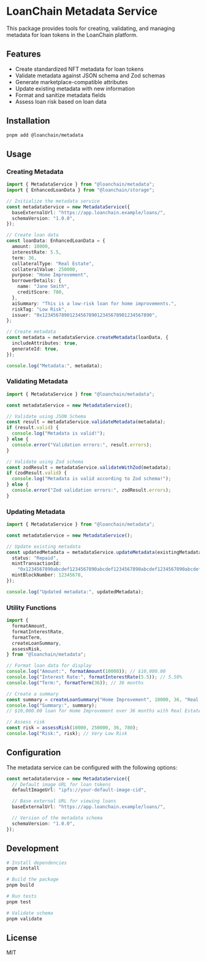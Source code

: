 # LoanChain Metadata Service

This package provides tools for creating, validating, and managing metadata for loan tokens in the LoanChain platform.

## Features

- Create standardized NFT metadata for loan tokens
- Validate metadata against JSON schema and Zod schemas
- Generate marketplace-compatible attributes
- Update existing metadata with new information
- Format and sanitize metadata fields
- Assess loan risk based on loan data

## Installation

```bash
pnpm add @loanchain/metadata
```

## Usage

### Creating Metadata

```typescript
import { MetadataService } from "@loanchain/metadata";
import { EnhancedLoanData } from "@loanchain/storage";

// Initialize the metadata service
const metadataService = new MetadataService({
  baseExternalUrl: "https://app.loanchain.example/loans/",
  schemaVersion: "1.0.0",
});

// Create loan data
const loanData: EnhancedLoanData = {
  amount: 10000,
  interestRate: 5.5,
  term: 36,
  collateralType: "Real Estate",
  collateralValue: 250000,
  purpose: "Home Improvement",
  borrowerDetails: {
    name: "Jane Smith",
    creditScore: 780,
  },
  aiSummary: "This is a low-risk loan for home improvements.",
  riskTag: "Low Risk",
  issuer: "0x1234567890123456789012345678901234567890",
};

// Create metadata
const metadata = metadataService.createMetadata(loanData, {
  includeAttributes: true,
  generateId: true,
});

console.log("Metadata:", metadata);
```

### Validating Metadata

```typescript
import { MetadataService } from "@loanchain/metadata";

const metadataService = new MetadataService();

// Validate using JSON Schema
const result = metadataService.validateMetadata(metadata);
if (result.valid) {
  console.log("Metadata is valid!");
} else {
  console.error("Validation errors:", result.errors);
}

// Validate using Zod schema
const zodResult = metadataService.validateWithZod(metadata);
if (zodResult.valid) {
  console.log("Metadata is valid according to Zod schema!");
} else {
  console.error("Zod validation errors:", zodResult.errors);
}
```

### Updating Metadata

```typescript
import { MetadataService } from "@loanchain/metadata";

const metadataService = new MetadataService();

// Update existing metadata
const updatedMetadata = metadataService.updateMetadata(existingMetadata, {
  status: "Repaid",
  mintTransactionId:
    "0x1234567890abcdef1234567890abcdef1234567890abcdef1234567890abcdef",
  mintBlockNumber: 12345678,
});

console.log("Updated metadata:", updatedMetadata);
```

### Utility Functions

```typescript
import {
  formatAmount,
  formatInterestRate,
  formatTerm,
  createLoanSummary,
  assessRisk,
} from "@loanchain/metadata";

// Format loan data for display
console.log("Amount:", formatAmount(10000)); // $10,000.00
console.log("Interest Rate:", formatInterestRate(5.5)); // 5.50%
console.log("Term:", formatTerm(36)); // 36 months

// Create a summary
const summary = createLoanSummary("Home Improvement", 10000, 36, "Real Estate");
console.log("Summary:", summary);
// $10,000.00 loan for Home Improvement over 36 months with Real Estate as collateral.

// Assess risk
const risk = assessRisk(10000, 250000, 36, 780);
console.log("Risk:", risk); // Very Low Risk
```

## Configuration

The metadata service can be configured with the following options:

```typescript
const metadataService = new MetadataService({
  // Default image URL for loan tokens
  defaultImageUrl: "ipfs://your-default-image-cid",

  // Base external URL for viewing loans
  baseExternalUrl: "https://app.loanchain.example/loans/",

  // Version of the metadata schema
  schemaVersion: "1.0.0",
});
```

## Development

```bash
# Install dependencies
pnpm install

# Build the package
pnpm build

# Run tests
pnpm test

# Validate schema
pnpm validate
```

## License

MIT
